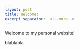 ```yaml
---
layout: post
title: Welcome!
excerpt_separator:  <!--more-->
---
```



Welcome to my personal website! 

blablabla
